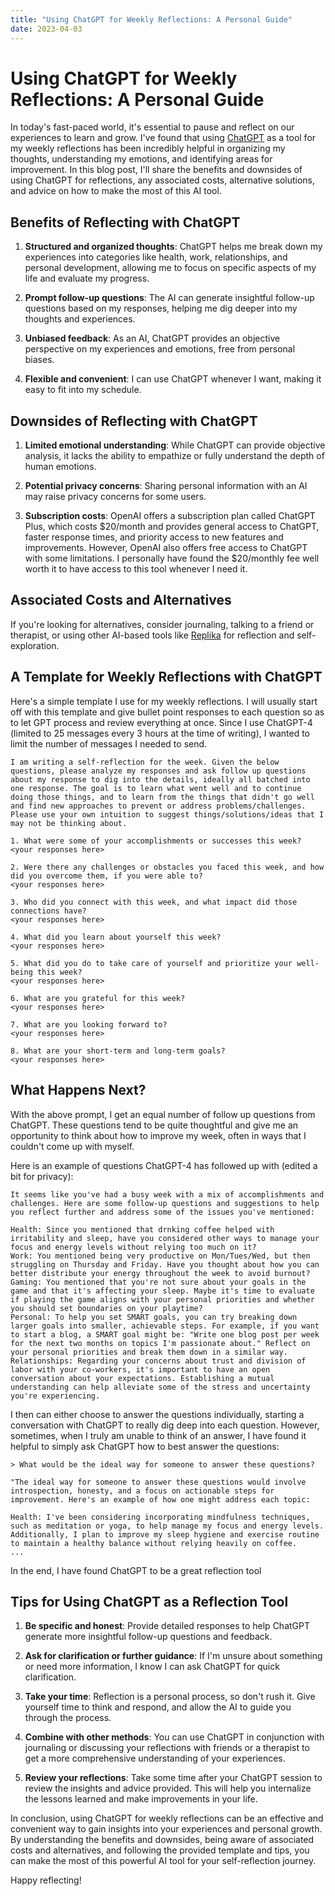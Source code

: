 ```yaml
---
title: "Using ChatGPT for Weekly Reflections: A Personal Guide"
date: 2023-04-03
---
```


# Using ChatGPT for Weekly Reflections: A Personal Guide

In today's fast-paced world, it's essential to pause and reflect on our experiences to learn and grow. I've found that using [ChatGPT](https://www.openai.com/chatgpt/) as a tool for my weekly reflections has been incredibly helpful in organizing my thoughts, understanding my emotions, and identifying areas for improvement. In this blog post, I'll share the benefits and downsides of using ChatGPT for reflections, any associated costs, alternative solutions, and advice on how to make the most of this AI tool.

## Benefits of Reflecting with ChatGPT

1. **Structured and organized thoughts**: ChatGPT helps me break down my experiences into categories like health, work, relationships, and personal development, allowing me to focus on specific aspects of my life and evaluate my progress.

2. **Prompt follow-up questions**: The AI can generate insightful follow-up questions based on my responses, helping me dig deeper into my thoughts and experiences.

3. **Unbiased feedback**: As an AI, ChatGPT provides an objective perspective on my experiences and emotions, free from personal biases.

4. **Flexible and convenient**: I can use ChatGPT whenever I want, making it easy to fit into my schedule.

## Downsides of Reflecting with ChatGPT

1. **Limited emotional understanding**: While ChatGPT can provide objective analysis, it lacks the ability to empathize or fully understand the depth of human emotions.

2. **Potential privacy concerns**: Sharing personal information with an AI may raise privacy concerns for some users.

3. **Subscription costs**: OpenAI offers a subscription plan called ChatGPT Plus, which costs $20/month and provides general access to ChatGPT, faster response times, and priority access to new features and improvements. However, OpenAI also offers free access to ChatGPT with some limitations. I personally have found the $20/monthly fee well worth it to have access to this tool whenever I need it.

## Associated Costs and Alternatives

If you're looking for alternatives, consider journaling, talking to a friend or therapist, or using other AI-based tools like [Replika](https://replika.ai/) for reflection and self-exploration.

## A Template for Weekly Reflections with ChatGPT

Here's a simple template I use for my weekly reflections. I will usually start off with this template and give bullet point responses to each question so as to let GPT process and review everything at once. Since I use ChatGPT-4 (limited to 25 messages every 3 hours at the time of writing),  I wanted to limit the number of messages I needed to send.

```
I am writing a self-reflection for the week. Given the below questions, please analyze my responses and ask follow up questions about my response to dig into the details, ideally all batched into one response. The goal is to learn what went well and to continue doing those things, and to learn from the things that didn't go well and find new approaches to prevent or address problems/challenges. Please use your own intuition to suggest things/solutions/ideas that I may not be thinking about.

1. What were some of your accomplishments or successes this week?
<your responses here>

2. Were there any challenges or obstacles you faced this week, and how did you overcome them, if you were able to?
<your responses here>

3. Who did you connect with this week, and what impact did those connections have?
<your responses here>

4. What did you learn about yourself this week?
<your responses here>

5. What did you do to take care of yourself and prioritize your well-being this week?
<your responses here>

6. What are you grateful for this week?
<your responses here>

7. What are you looking forward to?
<your responses here>

8. What are your short-term and long-term goals?
<your responses here>
```

## What Happens Next?
With the above prompt, I get an equal number of follow up questions from ChatGPT. These questions tend to be quite thoughtful and give me an opportunity to think about how to improve my week, often in ways that I couldn't come up with myself. 

Here is an example of questions ChatGPT-4 has followed up with (edited a bit for privacy):

```
It seems like you've had a busy week with a mix of accomplishments and challenges. Here are some follow-up questions and suggestions to help you reflect further and address some of the issues you've mentioned:

Health: Since you mentioned that drnking coffee helped with irritability and sleep, have you considered other ways to manage your focus and energy levels without relying too much on it?
Work: You mentioned being very productive on Mon/Tues/Wed, but then struggling on Thursday and Friday. Have you thought about how you can better distribute your energy throughout the week to avoid burnout?
Gaming: You mentioned that you're not sure about your goals in the game and that it's affecting your sleep. Maybe it's time to evaluate if playing the game aligns with your personal priorities and whether you should set boundaries on your playtime?
Personal: To help you set SMART goals, you can try breaking down larger goals into smaller, achievable steps. For example, if you want to start a blog, a SMART goal might be: "Write one blog post per week for the next two months on topics I'm passionate about." Reflect on your personal priorities and break them down in a similar way.
Relationships: Regarding your concerns about trust and division of labor with your co-workers, it's important to have an open conversation about your expectations. Establishing a mutual understanding can help alleviate some of the stress and uncertainty you're experiencing.
```

I then can either choose to answer the questions individually, starting a conversation with ChatGPT to really dig deep into each question. However, sometimes, when I truly am unable to think of an answer, I have found it helpful to simply ask ChatGPT how to best answer the questions:

```
> What would be the ideal way for someone to answer these questions?

"The ideal way for someone to answer these questions would involve introspection, honesty, and a focus on actionable steps for improvement. Here's an example of how one might address each topic:

Health: I've been considering incorporating mindfulness techniques, such as meditation or yoga, to help manage my focus and energy levels. Additionally, I plan to improve my sleep hygiene and exercise routine to maintain a healthy balance without relying heavily on coffee.
...
```
In the end, I have found ChatGPT to be a great reflection tool

## Tips for Using ChatGPT as a Reflection Tool

1. **Be specific and honest**: Provide detailed responses to help ChatGPT generate more insightful follow-up questions and feedback.

2. **Ask for clarification or further guidance**: If I'm unsure about something or need more information, I know I can ask ChatGPT for quick clarification. 

3. **Take your time**: Reflection is a personal process, so don't rush it. Give yourself time to think and respond, and allow the AI to guide you through the process.

4. **Combine with other methods**: You can use ChatGPT in conjunction with journaling or discussing your reflections with friends or a therapist to get a more comprehensive understanding of your experiences.

5. **Review your reflections**: Take some time after your ChatGPT session to review the insights and advice provided. This will help you internalize the lessons learned and make improvements in your life.

In conclusion, using ChatGPT for weekly reflections can be an effective and convenient way to gain insights into your experiences and personal growth. By understanding the benefits and downsides, being aware of associated costs and alternatives, and following the provided template and tips, you can make the most of this powerful AI tool for your self-reflection journey.

Happy reflecting!

